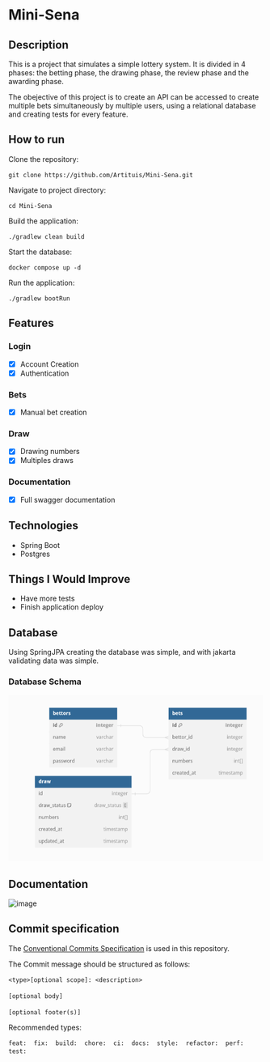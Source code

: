# Mini-Sena

## Description

This is a project that simulates a simple lottery system. It is divided in 4 phases: the betting phase, the drawing phase, the review phase and the awarding phase.

The obejective of this project is to create an API can be accessed to create multiple bets simultaneously by multiple users, using a relational database and creating tests for every feature.

## How to run

Clone the repository:

```
git clone https://github.com/Artituis/Mini-Sena.git
```

Navigate to project directory:

```
cd Mini-Sena
```

Build the application:

```
./gradlew clean build
```

Start the database:

```
docker compose up -d
```

Run the application:

```
./gradlew bootRun
```

## Features

### Login

- [X] Account Creation
- [X] Authentication

### Bets

- [X] Manual bet creation

### Draw

- [X] Drawing numbers
- [X] Multiples draws

### Documentation

- [X] Full swagger documentation

## Technologies

- Spring Boot
- Postgres

## Things I Would Improve

 - Have more tests
 - Finish application deploy

## Database

Using SpringJPA creating the database was simple, and with jakarta validating data was simple.

### Database Schema

![img_1.png](db_schema.png)

## Documentation

![image](https://github.com/Artituis/Mini-Sena/assets/110683450/07f87f06-422a-4fa0-a87d-4ee1d40202c8)

## Commit specification

The [Conventional Commits Specification](https://www.conventionalcommits.org/en/v1.0.0/) is used in this repository.

The Commit message should be structured as follows:

    <type>[optional scope]: <description>
    
    [optional body] 
    
    [optional footer(s)]

Recommended types:

    feat:  fix:  build:  chore:  ci:  docs:  style:  refactor:  perf:  test:

